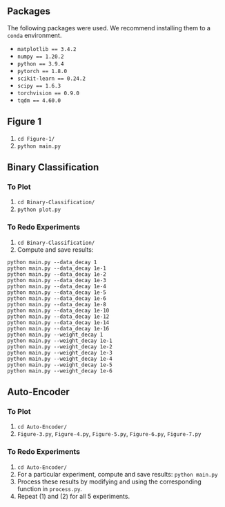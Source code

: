## Packages
The following packages were used. We recommend installing them to a `conda` environment.

- `matplotlib == 3.4.2`
- `numpy == 1.20.2`
- `python == 3.9.4`
- `pytorch == 1.8.0`
- `scikit-learn == 0.24.2`
- `scipy == 1.6.3`
- `torchvision == 0.9.0`
- `tqdm == 4.60.0`

## Figure 1

1. `cd Figure-1/`
2. `python main.py`

## Binary Classification

### To Plot

1. `cd Binary-Classification/`
2. `python plot.py`

### To Redo Experiments

1. `cd Binary-Classification/`
2. Compute and save results:
```
python main.py --data_decay 1
python main.py --data_decay 1e-1
python main.py --data_decay 1e-2
python main.py --data_decay 1e-3
python main.py --data_decay 1e-4
python main.py --data_decay 1e-5
python main.py --data_decay 1e-6
python main.py --data_decay 1e-8
python main.py --data_decay 1e-10
python main.py --data_decay 1e-12
python main.py --data_decay 1e-14
python main.py --data_decay 1e-16
python main.py --weight_decay 1
python main.py --weight_decay 1e-1
python main.py --weight_decay 1e-2
python main.py --weight_decay 1e-3
python main.py --weight_decay 1e-4
python main.py --weight_decay 1e-5
python main.py --weight_decay 1e-6
```

## Auto-Encoder

### To Plot

1. `cd Auto-Encoder/`
2. `Figure-3.py`, `Figure-4.py`, `Figure-5.py`, `Figure-6.py`, `Figure-7.py`

### To Redo Experiments

1. `cd Auto-Encoder/`
2. For a particular experiment, compute and save results: `python main.py`
3. Process these results by modifying and using the corresponding function in `process.py`.
4. Repeat (1) and (2) for all 5 experiments.